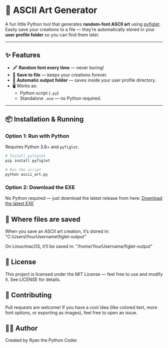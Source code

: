 # 🎨 ASCII Art Generator

A fun little Python tool that generates **random-font ASCII art** using [pyfiglet](https://pypi.org/project/pyfiglet/).  
Easily save your creations to a file — they’re automatically stored in your **user profile folder** so you can find them later.

---

## ✨ Features

- 🖋 **Random font every time** — never boring!
- 💾 **Save to file** — keeps your creations forever.
- 📂 **Automatic output folder** — saves inside your user profile directory.
- 🖥 Works as:
  - Python script (`.py`)
  - Standalone `.exe` — no Python required.

---

## 📦 Installation & Running

### Option 1: Run with Python
Requires Python 3.8+ and `pyfiglet`.

```bash
# Install pyfiglet
pip install pyfiglet

# Run the script
python ascii_art.py
```
### Option 2: Download the EXE
No Python required — just download the latest release from here:
[Download the latest EXE](https://github.com/Ryan-the-python-coder/ascii-text-gen/releases)

## 📂 Where files are saved
When you save an ASCII art creation, it’s stored in:
"C:\Users\YourUsername\figlet-output"

On Linux/macOS, it’ll be saved in:
"/home/YourUsername/figlet-output"

## 📜 License
This project is licensed under the MIT License — feel free to use and modify it.
See LICENSE for details.

## 🤝 Contributing
Pull requests are welcome!
If you have a cool idea (like colored text, more font options, or exporting as images), feel free to open an issue.

## 🧑‍💻 Author
Created by Ryan the Python Coder.
